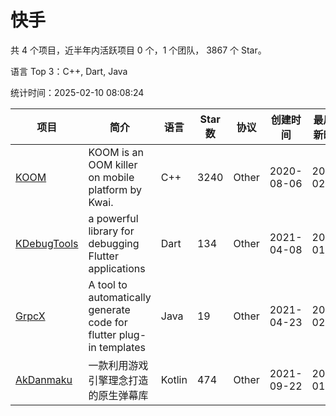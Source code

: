 # 快手

共 4 个项目，近半年内活跃项目 0 个，1 个团队， 3867 个 Star。

语言 Top 3：C++, Dart, Java

统计时间：2025-02-10 08:08:24

| 项目 | 简介 | 语言 | Star 数 | 协议 | 创建时间 | 最后更新时间 | 最后提交时间 |
| --- | --- | --- | --- | --- | --- | --- | --- |
| [KOOM](https://github.com/KwaiAppTeam/KOOM) | KOOM is an OOM killer on mobile platform by Kwai. | C++ | 3240 | Other | 2020-08-06 | 2025-02-08 | 2024-04-16 |
| [KDebugTools](https://github.com/KwaiAppTeam/KDebugTools) | a powerful library for debugging Flutter applications | Dart | 134 | Other | 2021-04-08 | 2025-01-26 | 2021-04-18 |
| [GrpcX](https://github.com/KwaiAppTeam/GrpcX) | A tool to automatically generate code for flutter plug-in templates | Java | 19 | Other | 2021-04-23 | 2024-02-19 | 2021-04-23 |
| [AkDanmaku](https://github.com/KwaiAppTeam/AkDanmaku) | 一款利用游戏引擎理念打造的原生弹幕库 | Kotlin | 474 | Other | 2021-09-22 | 2025-01-09 | 2021-12-30 |
